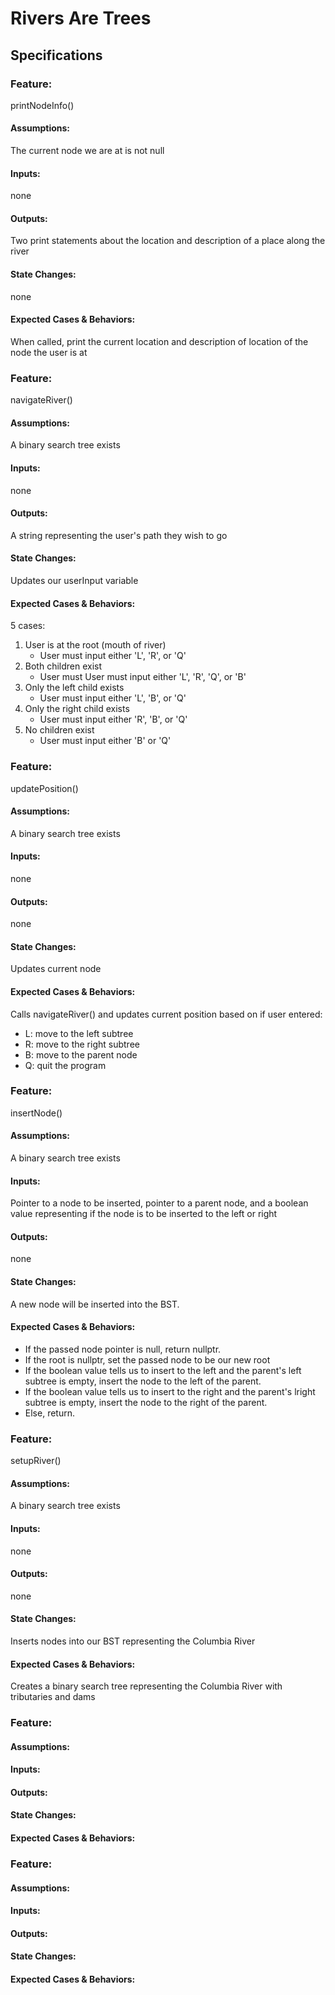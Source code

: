 # Rivers Are Trees

## Specifications

### Feature:
printNodeInfo()
#### Assumptions:
The current node we are at is not null
#### Inputs:
none
#### Outputs:
Two print statements about the location and description of a place along the river
#### State Changes:
none
#### Expected Cases & Behaviors:
When called, print the current location and description of location of the node the user is at
### Feature:
navigateRiver()
#### Assumptions:
A binary search tree exists
#### Inputs:
none
#### Outputs:
A string representing the user's path they wish to go
#### State Changes:
Updates our userInput variable
#### Expected Cases & Behaviors:
5 cases:
 1. User is at the root (mouth of river)
    * User must input either 'L', 'R', or 'Q'
 2. Both children exist
    * User must User must input either 'L', 'R', 'Q', or 'B'
 3. Only the left child exists
    * User must input either 'L', 'B', or 'Q'
 4. Only the right child exists
    * User must input either 'R', 'B', or 'Q'
 5. No children exist
    * User must input either 'B' or 'Q'

### Feature:
updatePosition()
#### Assumptions:
A binary search tree exists
#### Inputs:
none
#### Outputs:
none
#### State Changes:
Updates current node
#### Expected Cases & Behaviors:
Calls navigateRiver() and updates current position based on if user entered:
 * L: move to the left subtree
 * R: move to the right subtree
 * B: move to the parent node
 * Q: quit the program
### Feature:
insertNode()
#### Assumptions:
A binary search tree exists
#### Inputs:
Pointer to a node to be inserted, pointer to a parent node, and a boolean value representing if the node is to be inserted to the left or right
#### Outputs:
none
#### State Changes:
A new node will be inserted into the BST.
#### Expected Cases & Behaviors:
 * If the passed node pointer is null, return nullptr.
 * If the root is nullptr, set the passed node to be our new root
 * If the boolean value tells us to insert to the left and the parent's left subtree is empty, insert the node to the left of the parent. 
 * If the boolean value tells us to insert to the right and the parent's lright subtree is empty, insert the node to the right of the parent. 
 * Else, return.
### Feature:
setupRiver()
#### Assumptions:
A binary search tree exists
#### Inputs:
none
#### Outputs:
none
#### State Changes:
Inserts nodes into our BST representing the Columbia River
#### Expected Cases & Behaviors:
Creates a binary search tree representing the Columbia River with tributaries and dams
### Feature:

#### Assumptions:

#### Inputs:

#### Outputs:

#### State Changes:

#### Expected Cases & Behaviors:

### Feature:

#### Assumptions:

#### Inputs:

#### Outputs:

#### State Changes:

#### Expected Cases & Behaviors: